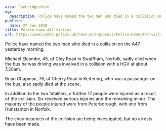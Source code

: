 ```yaml
area: Cambridgeshire
og:
  description: Police have named the two men who died in a collision on the A47 yesterday morning.
publish:
  date: 27 Jun 2018
title: Police name A47 victims
url: https://www.cambs.police.uk/news-and-appeals/Police-name-A47-victims
```

Police have named the two men who died in a collision on the A47 yesterday morning.

Michael Elcombe, 45, of Cley Road in Swaffham, Norfolk, sadly died when the bus he was driving was involved in a collision with a HGV at about 7.30am.

Brian Chapman, 76, of Cherry Road in Kettering, who was a passenger on the bus, also sadly died at the scene.

In addition to the two fatalities, a further 17 people were injured as a result of the collision. Six received serious injuries and the remaining minor. The majority of the people injured were from Peterborough, with one from Hunstanton in Norfolk.

The circumstances of the collision are being investigated, but no arrests have been made.
